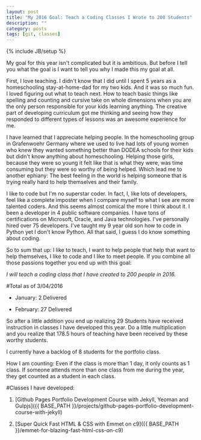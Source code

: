 ```yaml
---
layout: post
title: "My 2016 Goal: Teach a Coding Classes I Wrote to 200 Students"
description: ""
category: posts
tags: [git, classes]
---
```

{% include JB/setup %}

My goal for this year isn't complicated but it is ambitious. But before I tell you what the goal is I want to tell you why I made this my goal at all.

First, I love teaching. I didn't know that I did until I spent 5 years as a homeschooling stay-at-home-dad for my two kids. And it was so much fun. I loved figuring out what to teach next. How to teach basic things like spelling and counting and cursive take on whole dimensions when you are the only person responsible for your kids learning anything. The creative part of developing curriculum got me thinking and seeing how they responded to different types of lessons was an awesome experience for me. 

I have learned that I appreciate helping people. In the homeschooling group in Grafenwoehr Germany where we used to live had lots of young women who knew they wanted something better than DODEA schools for their kids but didn't know anything about homeschooling. Helping those girls, because they were so young it felt like that is what they were, was time consuming but they were so worthy of being helped. Which lead me to another ephiany: The best feeling in the world is helping someone that is trying really hard to help themselves and their family. 

I like to code but I'm no superstar coder. In fact, I, like lots of developers, feel like a complete imposter when I compare myself to what I see are more talented coders. And this seems almost comical the more I think about it. I been a developer in 4 public software companies. I have tons of certifications on Microsoft, Oracle, and Java technologies. I've personally hired over 75 developers. I've taught my 9 year old son how to code in Python yet I don't know Python. All that said, I guess I do know something about coding. 

So to sum that up: I like to teach, I want to help people that help that want to help themselves, I like to code and I like to meet people. If you combine all those passions together you end up with this goal:

*I will teach a coding class that I have created to 200 people in 2016.* 

#Total as of 3/04/2016
* January: 2 Delivered

* February: 27 Delivered

So after a little addition you end up realizing 29 Students have received instruction in classes I have developed this year. Do a little multiplication and you realize that 178.5 hours of teaching have been received by these worthy students. 

I currently have a backlog of 8 students for the portfolio class.

How I am counting: Even if the class is more than 1 day, it only counts as 1 class. If someone attends more than one class from me during the year, they get counted as a student in each class.

#Classes I have developed:

1. [Github Pages Portfolio Development Course with Jekyll, Yeoman and Gulpjs]({{ BASE_PATH }}/projects/github-pages-portfolio-development-course-with-jekyll)

2. [Super Quick Fast HTML & CSS with Emmet on c9]({{ BASE_PATH }}/emmet-for-blazing-fast-html-css-on-c9)